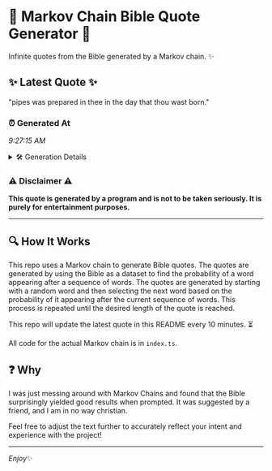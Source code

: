 # 📖 Markov Chain Bible Quote Generator 📖

Infinite quotes from the Bible generated by a Markov chain. ✨

## ✨ Latest Quote ✨
"pipes was prepared in thee in the day that thou wast born."

### ⏰ Generated At
*9:27:15 AM*

<details>
    <summary>🛠️ Generation Details</summary>
    <p>
        <strong>🌱 Seed:</strong> pipes<br>
        <strong>🔄 Iterations:</strong> 11<br>
        <strong>📜 Context History:</strong><br>[ pipes ]: was<br>[ pipes, was ]: prepared<br>[ pipes, was, prepared ]: in<br>[ pipes, was, prepared, in ]: thee<br>[ pipes, was, prepared, in, thee ]: in<br>[ pipes, was, prepared, in, thee, in ]: the<br>[ was, prepared, in, thee, in, the ]: day<br>[ prepared, in, thee, in, the, day ]: that<br>[ in, thee, in, the, day, that ]: thou<br>[ thee, in, the, day, that, thou ]: wast<br>[ in, the, day, that, thou, wast ]: born.<br>
    </p>
</details>

### ⚠️ Disclaimer ⚠️
**This quote is generated by a program and is not to be taken seriously. It is purely for entertainment purposes.**

---

## 🔍 How It Works

This repo uses a Markov chain to generate Bible quotes. The quotes are generated by using the Bible as a dataset to find the probability of a word appearing after a sequence of words. The quotes are generated by starting with a random word and then selecting the next word based on the probability of it appearing after the current sequence of words. This process is repeated until the desired length of the quote is reached.

This repo will update the latest quote in this README every 10 minutes. ⏳

All code for the actual Markov chain is in `index.ts`.

## ❓ Why

I was just messing around with Markov Chains and found that the Bible surprisingly yielded good results when prompted. 
It was suggested by a friend, and I am in no way christian.

Feel free to adjust the text further to accurately reflect your intent and experience with the project!

---

*Enjoy*✨
